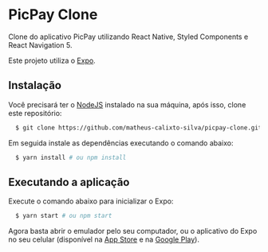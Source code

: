 # PicPay Clone

Clone do aplicativo PicPay utilizando React Native, Styled Components e React Navigation 5.

Este projeto utiliza o [Expo](https://expo.io/).

## Instalação

Você precisará ter o [NodeJS](https://nodejs.org) instalado na sua máquina, após isso, clone este repositório:
```sh
  $ git clone https://github.com/matheus-calixto-silva/picpay-clone.git
```

Em seguida instale as dependências executando o comando abaixo:
```sh
  $ yarn install # ou npm install
```

## Executando a aplicação

Execute o comando abaixo para inicializar o Expo:
```sh
  $ yarn start # ou npm start
```

Agora basta abrir o emulador pelo seu computador, ou o aplicativo do Expo no seu celular (disponível na [App Store](https://apps.apple.com/br/app/expo-client/id982107779) e na [Google Play](https://play.google.com/store/apps/details?id=host.exp.exponent&hl=pt_BR)).